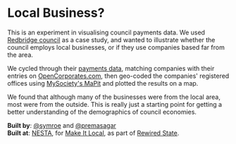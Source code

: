 # Local Business?

This is an experiment in visualising council payments data. We used [Redbridge council](http://redbridge.gov.uk) as a case study, and wanted to illustrate whether the council employs local businesses, or if they use companies based far from the area.

We cycled through their [payments data](http://data.redbridge.gov.uk/View/finance/payments-over-500), matching companies with their entries on [OpenCorporates.com](http://opencorporates.com), then geo-coded the companies' registered offices using [MySociety's MaPit](http://mapit.mysociety.org) and plotted the results on a map.

We found that although many of the businesses were from the local area, most were from the outside. This is really just a starting point for getting a better understanding of the demographics of council economies.

**Built by**: [@symroe](http://twitter.com/symroe) and [@premasagar](http://twitter.com/premasagar)  
**Built at**: [NESTA](http://www.nesta.org.uk), for [Make It Local](http://www.nesta.org.uk/areas_of_work/public_services_lab/make_it_local), as part of [Rewired State](http://rewiredstate.org).

